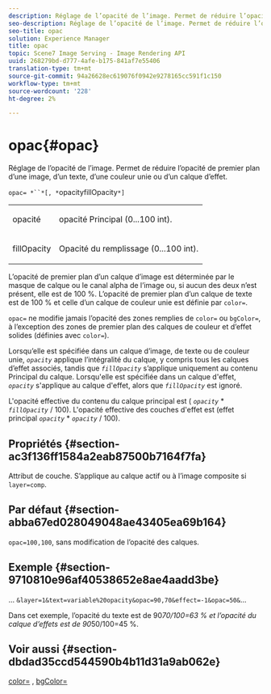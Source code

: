 ```yaml
---
description: Réglage de l’opacité de l’image. Permet de réduire l’opacité de premier plan d’une image, d’un texte, d’une couleur unie ou d’un calque d’effet.
seo-description: Réglage de l’opacité de l’image. Permet de réduire l’opacité de premier plan d’une image, d’un texte, d’une couleur unie ou d’un calque d’effet.
seo-title: opac
solution: Experience Manager
title: opac
topic: Scene7 Image Serving - Image Rendering API
uuid: 268279bd-d777-4afe-b175-841af7e55406
translation-type: tm+mt
source-git-commit: 94a26628ec619076f0942e9278165cc591f1c150
workflow-type: tm+mt
source-wordcount: '228'
ht-degree: 2%

---
```



# opac{#opac}

Réglage de l’opacité de l’image. Permet de réduire l’opacité de premier plan d’une image, d’un texte, d’une couleur unie ou d’un calque d’effet.

`opac= *``*[, *`opacityfillOpacity`*]`

<table id="simpletable_DA4B5D86C496480886FADB284AD6047F"> 
 <tr class="strow"> 
  <td class="stentry"> <p><span class="varname"> opacité</span> </p> </td> 
  <td class="stentry"> <p>opacité Principal (0...100 int). </p></td> 
 </tr> 
 <tr class="strow"> 
  <td class="stentry"> <p><span class="varname"> fillOpacity</span> </p></td> 
  <td class="stentry"> <p>Opacité du remplissage (0...100 int). </p></td> 
 </tr> 
</table>

L’opacité de premier plan d’un calque d’image est déterminée par le masque de calque ou le canal alpha de l’image ou, si aucun des deux n’est présent, elle est de 100 %. L’opacité de premier plan d’un calque de texte est de 100 % et celle d’un calque de couleur unie est définie par `color=`.

`opac=` ne modifie jamais l’opacité des zones remplies de  `color=` ou  `bgColor=`, à l’exception des zones de premier plan des calques de couleur et d’effet solides (définies avec  `color=`).

Lorsqu’elle est spécifiée dans un calque d’image, de texte ou de couleur unie, *`opacity`* applique l’intégralité du calque, y compris tous les calques d’effet associés, tandis que *`fillOpacity`* s’applique uniquement au contenu Principal du calque. Lorsqu&#39;elle est spécifiée dans un calque d&#39;effet, *`opacity`* s&#39;applique au calque d&#39;effet, alors que *`fillOpacity`* est ignoré.

L&#39;opacité effective du contenu du calque principal est ( *`opacity`* * *`fillOpacity`* / 100). L&#39;opacité effective des couches d&#39;effet est (effet principal *`opacity`* * *`opacity`* / 100).

## Propriétés {#section-ac3f136ff1584a2eab87500b7164f7fa}

Attribut de couche. S’applique au calque actif ou à l’image composite si `layer=comp`.

## Par défaut {#section-abba67ed028049048ae43405ea69b164}

`opac=100,100`, sans modification de l’opacité des calques.

## Exemple {#section-9710810e96af40538652e8ae4aadd3be}

... `&layer=1&text=variable%20opacity&opac=90,70&effect=-1&opac=50&`...

Dans cet exemple, l’opacité du texte est de 90*70/100=63 % et l’opacité du calque d’effets est de 90*50/100=45 %.

## Voir aussi {#section-dbdad35ccd544590b4b11d31a9ab062e}

[color=](/help/aem-is-ir-api/is-api/http-ref/image-serving-api-ref/c-http-protocol-reference/c-data-types/r-is-http-color.md) ,  [bgColor=](../../../../../is-api/http-ref/image-serving-api-ref/c-http-protocol-reference/c-command-reference/r-bgcolor.md#reference-441371ba4ef54fe781887c5ae448f6ab)
